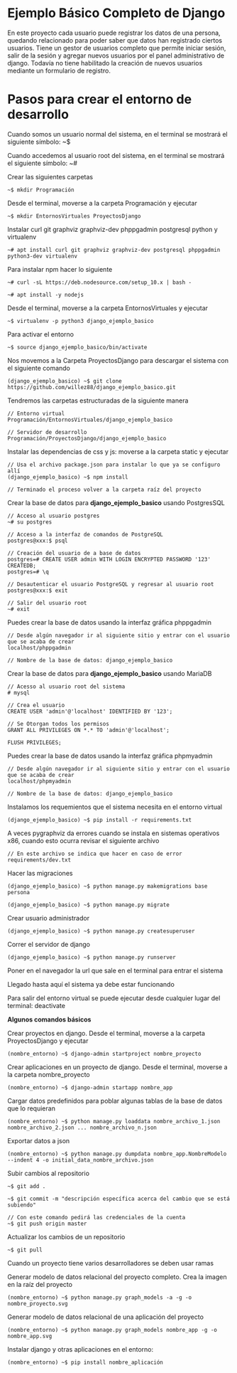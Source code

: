 # Ejemplo Básico Completo de Django

En este proyecto cada usuario puede registrar los datos de una persona, quedando relacionado para poder saber que datos han registrado ciertos usuarios. Tiene un gestor de usuarios completo que permite iniciar sesión, salir de la sesión y agregar nuevos usuarios por el panel administrativo de django. Todavía no tiene habilitado la creación de nuevos usuarios mediante un formulario de registro.

# Pasos para crear el entorno de desarrollo

Cuando somos un usuario normal del sistema, en el terminal se mostrará el siguiente símbolo: ~$

Cuando accedemos al usuario root del sistema, en el terminal se mostrará el siguiente símbolo: ~#

Crear las siguientes carpetas

    ~$ mkdir Programación

Desde el terminal, moverse a la carpeta Programación y ejecutar

    ~$ mkdir EntornosVirtuales ProyectosDjango

Instalar curl git graphviz graphviz-dev phppgadmin postgresql python y virtualenv

    ~# apt install curl git graphviz graphviz-dev postgresql phppgadmin python3-dev virtualenv

Para instalar npm hacer lo siguiente

    ~# curl -sL https://deb.nodesource.com/setup_10.x | bash -

    ~# apt install -y nodejs

Desde el terminal, moverse a la carpeta EntornosVirtuales y ejecutar

    ~$ virtualenv -p python3 django_ejemplo_basico

Para activar el entorno

    ~$ source django_ejemplo_basico/bin/activate

Nos movemos a la Carpeta ProyectosDjango para descargar el sistema con el siguiente comando

    (django_ejemplo_basico) ~$ git clone https://github.com/willez88/django_ejemplo_basico.git

Tendremos las carpetas estructuradas de la siguiente manera

    // Entorno virtual
    Programación/EntornosVirtuales/django_ejemplo_basico

    // Servidor de desarrollo
    Programación/ProyectosDjango/django_ejemplo_basico

Instalar las dependencias de css y js: moverse a la carpeta static y ejecutar

    // Usa el archivo package.json para instalar lo que ya se configuro allí
    (django_ejemplo_basico) ~$ npm install

    // Terminado el proceso volver a la carpeta raíz del proyecto

Crear la base de datos para __django_ejemplo_basico__ usando PostgresSQL

    // Acceso al usuario postgres
    ~# su postgres

    // Acceso a la interfaz de comandos de PostgreSQL
    postgres@xxx:$ psql

    // Creación del usuario de a base de datos
    postgres=# CREATE USER admin WITH LOGIN ENCRYPTED PASSWORD '123' CREATEDB;
    postgres=# \q

    // Desautenticar el usuario PostgreSQL y regresar al usuario root
    postgres@xxx:$ exit

    // Salir del usuario root
    ~# exit

Puedes crear la base de datos usando la interfaz gráfica phppgadmin

    // Desde algún navegador ir al siguiente sitio y entrar con el usuario que se acaba de crear
    localhost/phppgadmin

    // Nombre de la base de datos: django_ejemplo_basico

Crear la base de datos para __django_ejemplo_basico__ usando MariaDB

    // Acesso al usuario root del sistema
    # mysql

    // Crea el usuario
    CREATE USER 'admin'@'localhost' IDENTIFIED BY '123';

    // Se Otorgan todos los permisos
    GRANT ALL PRIVILEGES ON *.* TO 'admin'@'localhost';

    FLUSH PRIVILEGES;

Puedes crear la base de datos usando la interfaz gráfica phpmyadmin

    // Desde algún navegador ir al siguiente sitio y entrar con el usuario que se acaba de crear
    localhost/phpmyadmin

    // Nombre de la base de datos: django_ejemplo_basico

Instalamos los requemientos que el sistema necesita en el entorno virtual

    (django_ejemplo_basico) ~$ pip install -r requirements.txt

A veces pygraphviz da errores cuando se instala en sistemas operativos x86, cuando esto ocurra revisar el siguiente archivo

    // En este archivo se indica que hacer en caso de error
    requirements/dev.txt

Hacer las migraciones

    (django_ejemplo_basico) ~$ python manage.py makemigrations base persona

    (django_ejemplo_basico) ~$ python manage.py migrate

Crear usuario administrador

    (django_ejemplo_basico) ~$ python manage.py createsuperuser

Correr el servidor de django

    (django_ejemplo_basico) ~$ python manage.py runserver

Poner en el navegador la url que sale en el terminal para entrar el sistema

Llegado hasta aquí el sistema ya debe estar funcionando

Para salir del entorno virtual se puede ejecutar desde cualquier lugar del terminal: deactivate

__Algunos comandos básicos__

Crear proyectos en django. Desde el terminal, moverse a la carpeta ProyectosDjango y ejecutar

    (nombre_entorno) ~$ django-admin startproject nombre_proyecto

Crear aplicaciones en un proyecto de django. Desde el terminal, moverse a la carpeta nombre_proyecto

    (nombre_entorno) ~$ django-admin startapp nombre_app

Cargar datos predefinidos para poblar algunas tablas de la base de datos que lo requieran

    (nombre_entorno) ~$ python manage.py loaddata nombre_archivo_1.json nombre_archivo_2.json ... nombre_archivo_n.json

Exportar datos a json

    (nombre_entorno) ~$ python manage.py dumpdata nombre_app.NombreModelo --indent 4 -o initial_data_nombre_archivo.json

Subir cambios al repositorio

    ~$ git add .

    ~$ git commit -m "descripción específica acerca del cambio que se está subiendo"

    // Con este comando pedirá las credenciales de la cuenta
    ~$ git push origin master

Actualizar los cambios de un repositorio

    ~$ git pull

Cuando un proyecto tiene varios desarrolladores se deben usar ramas

Generar modelo de datos relacional del proyecto completo. Crea la imagen en la raíz del proyecto

    (nombre_entorno) ~$ python manage.py graph_models -a -g -o nombre_proyecto.svg

Generar modelo de datos relacional de una aplicación del proyecto

    (nombre_entorno) ~$ python manage.py graph_models nombre_app -g -o nombre_app.svg

Instalar django y otras aplicaciones en el entorno:

    (nombre_entorno) ~$ pip install nombre_aplicación
